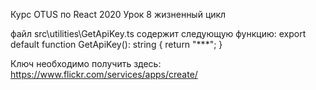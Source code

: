 Курс OTUS по React 2020
Урок 8 жизненный цикл

файл src\utilities\GetApiKey.ts содержит следующую функцию:
export default function GetApiKey(): string {
  return "***";
}

Ключ необходимо получить здесь:
https://www.flickr.com/services/apps/create/